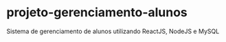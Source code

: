 # projeto-gerenciamento-alunos
 Sistema de gerenciamento de alunos utilizando ReactJS, NodeJS e MySQL
